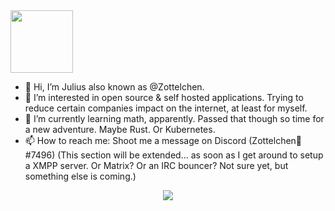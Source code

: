 <img src="https://media4.giphy.com/media/fLyd6CqqvNtdu1yCQA/giphy.gif" height=100px>



- 👋 Hi, I’m Julius also known as @Zottelchen.
- 👀 I’m interested in open source & self hosted applications. Trying to reduce certain companies impact on the internet, at least for myself.
- 🌱 I’m currently learning math, apparently. Passed that though so time for a new adventure. Maybe Rust. Or Kubernetes.
- 📫 How to reach me: Shoot me a message on Discord (Zottelchen🍭#7496) (This section will be extended... as soon as I get around to setup a XMPP server. Or Matrix? Or an IRC bouncer? Not sure yet, but something else is coming.)


<p align="center"> <img src="https://github-readme-stats.vercel.app/api?username=Zottelchen&count_private=true&show_icons=true&hide_border=true&theme=tokyonight" /></p>
